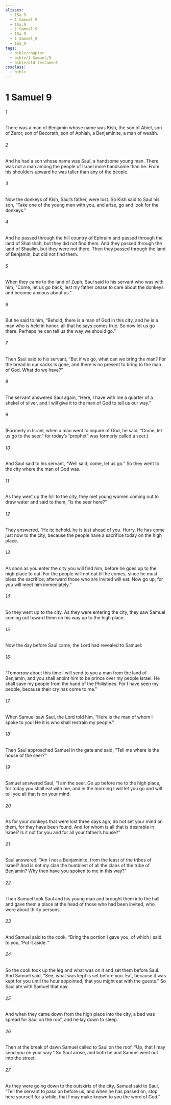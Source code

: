 ```yaml
---
aliases:
  - 1Sa 9
  - 1 Samuel.9
  - 1Sa.9
  - 1 Samuel-9
  - 1Sa-9
  - 1 Samuel_9
  - 1Sa_9
tags:
  - bible/chapter
  - bible/1 Samuel/9
  - bible/old testament
cssclass:
  - bible
---
```


# 1 Samuel 9

###### 1
There was a man of Benjamin whose name was Kish, the son of Abiel, son of Zeror, son of Becorath, son of Aphiah, a Benjaminite, a man of wealth.
###### 2
And he had a son whose name was Saul, a handsome young man. There was not a man among the people of Israel more handsome than he. From his shoulders upward he was taller than any of the people.
###### 3
Now the donkeys of Kish, Saul’s father, were lost. So Kish said to Saul his son, “Take one of the young men with you, and arise, go and look for the donkeys.”
###### 4
And he passed through the hill country of Ephraim and passed through the land of Shalishah, but they did not find them. And they passed through the land of Shaalim, but they were not there. Then they passed through the land of Benjamin, but did not find them.
###### 5
When they came to the land of Zuph, Saul said to his servant who was with him, “Come, let us go back, lest my father cease to care about the donkeys and become anxious about us.”
###### 6
But he said to him, “Behold, there is a man of God in this city, and he is a man who is held in honor; all that he says comes true. So now let us go there. Perhaps he can tell us the way we should go.”
###### 7
Then Saul said to his servant, “But if we go, what can we bring the man? For the bread in our sacks is gone, and there is no present to bring to the man of God. What do we have?”
###### 8
The servant answered Saul again, “Here, I have with me a quarter of a shekel of silver, and I will give it to the man of God to tell us our way.”
###### 9
(Formerly in Israel, when a man went to inquire of God, he said, “Come, let us go to the seer,” for today’s “prophet” was formerly called a seer.)
###### 10
And Saul said to his servant, “Well said; come, let us go.” So they went to the city where the man of God was.
###### 11
As they went up the hill to the city, they met young women coming out to draw water and said to them, “Is the seer here?”
###### 12
They answered, “He is; behold, he is just ahead of you. Hurry. He has come just now to the city, because the people have a sacrifice today on the high place.
###### 13
As soon as you enter the city you will find him, before he goes up to the high place to eat. For the people will not eat till he comes, since he must bless the sacrifice; afterward those who are invited will eat. Now go up, for you will meet him immediately.”
###### 14
So they went up to the city. As they were entering the city, they saw Samuel coming out toward them on his way up to the high place.
###### 15
Now the day before Saul came, the Lord had revealed to Samuel:
###### 16
“Tomorrow about this time I will send to you a man from the land of Benjamin, and you shall anoint him to be prince over my people Israel. He shall save my people from the hand of the Philistines. For I have seen my people, because their cry has come to me.”
###### 17
When Samuel saw Saul, the Lord told him, “Here is the man of whom I spoke to you! He it is who shall restrain my people.”
###### 18
Then Saul approached Samuel in the gate and said, “Tell me where is the house of the seer?”
###### 19
Samuel answered Saul, “I am the seer. Go up before me to the high place, for today you shall eat with me, and in the morning I will let you go and will tell you all that is on your mind.
###### 20
As for your donkeys that were lost three days ago, do not set your mind on them, for they have been found. And for whom is all that is desirable in Israel? Is it not for you and for all your father’s house?”
###### 21
Saul answered, “Am I not a Benjaminite, from the least of the tribes of Israel? And is not my clan the humblest of all the clans of the tribe of Benjamin? Why then have you spoken to me in this way?”
###### 22
Then Samuel took Saul and his young man and brought them into the hall and gave them a place at the head of those who had been invited, who were about thirty persons.
###### 23
And Samuel said to the cook, “Bring the portion I gave you, of which I said to you, ‘Put it aside.’”
###### 24
So the cook took up the leg and what was on it and set them before Saul. And Samuel said, “See, what was kept is set before you. Eat, because it was kept for you until the hour appointed, that you might eat with the guests.” So Saul ate with Samuel that day.
###### 25
And when they came down from the high place into the city, a bed was spread for Saul on the roof, and he lay down to sleep.
###### 26
Then at the break of dawn Samuel called to Saul on the roof, “Up, that I may send you on your way.” So Saul arose, and both he and Samuel went out into the street.
###### 27
As they were going down to the outskirts of the city, Samuel said to Saul, “Tell the servant to pass on before us, and when he has passed on, stop here yourself for a while, that I may make known to you the word of God.”



